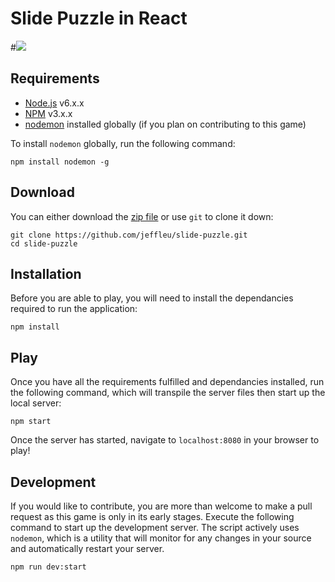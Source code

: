 # Slide Puzzle in React
#![](https://raw.githubusercontent.com/jeffleu/slide-puzzle/master/images/demo.gif)

## Requirements
* [Node.js](https://nodejs.org/) v6.x.x
* [NPM](https://www.npmjs.com/) v3.x.x
* [nodemon](https://nodemon.io/) installed globally (if you plan on contributing to this game)

To install `nodemon` globally, run the following command:
```
npm install nodemon -g
```

## Download
You can either download the [zip file](https://github.com/jeffleu/slide-puzzle/archive/master.zip) or use `git` to clone it down:
```
git clone https://github.com/jeffleu/slide-puzzle.git
cd slide-puzzle
```

## Installation
Before you are able to play, you will need to install the dependancies required to run the application:
```
npm install
```

## Play
Once you have all the requirements fulfilled and dependancies installed, run the following command, which will transpile the server files then start up the local server:
```
npm start
```
Once the server has started, navigate to `localhost:8080` in your browser to play!

## Development
If you would like to contribute, you are more than welcome to make a pull request as this game is only in its early stages. Execute the following command to start up the development server. The script actively uses `nodemon`, which is a utility that will monitor for any changes in your source and automatically restart your server.
```
npm run dev:start
```

